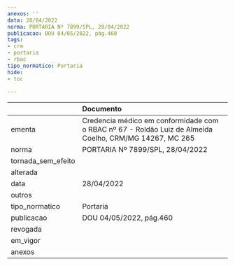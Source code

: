 ```yaml
---
anexos: ''
data: 28/04/2022
norma: PORTARIA Nº 7899/SPL, 28/04/2022
publicacao: DOU 04/05/2022, pág.460
tags:
- crm
- portaria
- rbac
tipo_normatico: Portaria
hide: 
- toc 
 
---
```


|                    | Documento                                                                                               |
|:-------------------|:--------------------------------------------------------------------------------------------------------|
| ementa             | Credencia médico em conformidade com o RBAC nº 67 - Roldão Luiz de Almeida Coelho, CRM/MG 14267, MC 265 |
| norma              | PORTARIA Nº 7899/SPL, 28/04/2022                                                                        |
| tornada_sem_efeito |                                                                                                         |
| alterada           |                                                                                                         |
| data               | 28/04/2022                                                                                              |
| outros             |                                                                                                         |
| tipo_normatico     | Portaria                                                                                                |
| publicacao         | DOU 04/05/2022, pág.460                                                                                 |
| revogada           |                                                                                                         |
| em_vigor           |                                                                                                         |
| anexos             |                                                                                                         |